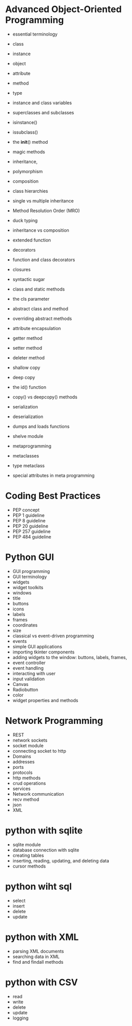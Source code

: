 # Advanced Object-Oriented Programming
- essential terminology
- class
- instance
- object
- attribute
- method
- type

- instance and class variables
- superclasses and subclasses
- isinstance()
- issubclass()
- the __init__() method
- magic methods
- inheritance,
- polymorphism
- composition
- class hierarchies
- single vs multiple inheritance
- Method Resolution Order (MRO)
- duck typing
- inheritance vs composition
- extended function
- decorators
- function and class decorators
- closures
- syntactic sugar
- class and static methods
- the cls parameter
- abstract class and method 
- overriding abstract methods
- attribute encapsulation
- getter method 
- setter method 
- deleter method
- shallow copy
- deep copy
- the id() function 
- copy() vs deepcopy() methods

- serialization
- deserialization
- dumps and loads functions
- shelve module
- metaprogramming
- metaclasses
- type metaclass 
- special attributes in meta programming

# Coding Best Practices
- PEP concept
- PEP 1 guideline 
- PEP 8 guideline
- PEP 20 guideline
- PEP 257 guideline
- PEP 484 guideline

# Python GUI
- GUI programming
- GUI terminology
- widgets
- widget toolkits
- windows 
- title
- buttons
- icons
- labels
- frames
- coordinates
- size
- classical vs event-driven programming
- events 
- simple GUI applications
- importing tkinter components
- adding widgets to the window: buttons, labels, frames,
- event controller
- event handling
- interacting with user
- input validation
- Canvas
- Radiobutton
- color
- widget properties and methods
# Network Programming

- REST
- network sockets
- socket module
- connecting socket to http
- Domains
- addresses
- ports
- protocols
- http methods 
- crud operations
- services
- Network communication
- recv method
- json 
- XML

# python with sqlite

- sqlite module
- database connection with sqlite
- creating tables
- inserting, reading, updating, and deleting data
- cursor methods
# python wiht sql 
- select 
- insert 
- delete 
- update 

# python with XML
- parsing XML documents
- searching data in XML
- find and findall methods
# python with CSV
- read 
- write 
- delete
- update 
- logging 

